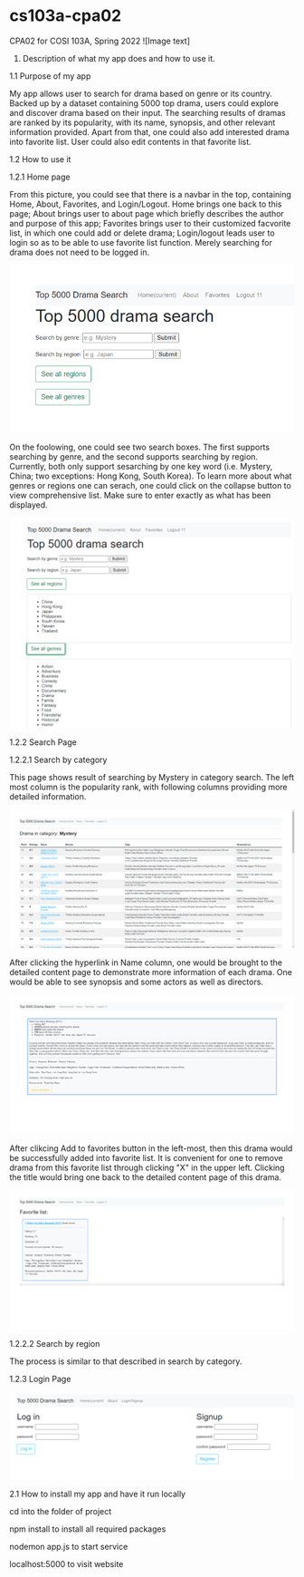 # cs103a-cpa02
CPA02 for COSI 103A, Spring 2022
![Image text]

1. Description of what my app does and how to use it.

1.1 Purpose of my app

My app allows user to search for drama based on genre or its country. Backed up by a dataset containing 5000 top drama, users could explore and discover drama based on their input. The searching results of dramas are ranked by its popularity, with its name, synopsis, and other relevant information provided. Apart from that, one could also add interested drama into favorite list. User could also edit contents in that favorite list.

1.2 How to use it

1.2.1 Home page

From this picture, you could see that there is a navbar in the top, containing Home, About, Favorites, and Login/Logout. Home brings one back to this page; About brings user to about page which briefly describes the author and purpose of this app; Favorites brings user to their customized facvorite list, in which one could add or delete drama; Login/logout leads user to login so as to be able to use favorite list function. Merely searching for drama does not need to be logged in.

![login](https://github.com/tjcai/cs103a-cpa02/blob/main/README-PICs/login.png?raw=true)

On the foolowing, one could see two search boxes. The first supports searching by genre, and the second supports searching by region. Currently, both only support sesarching by one key word (i.e. Mystery, China; two exceptions: Hong Kong, South Korea). To learn more about what genres or regions one can serach, one could click on the collapse button to view comprehensive list. Make sure to enter exactly as what has been displayed.

![coll](https://github.com/tjcai/cs103a-cpa02/blob/main/README-PICs/home_collapse.png?raw=true)

1.2.2 Search Page

1.2.2.1 Search by category

This page shows result of searching by Mystery in category search. The left most column is the popularity rank, with following columns providing more detailed information.

![search](https://github.com/tjcai/cs103a-cpa02/blob/main/README-PICs/search_mystery.png?raw=true)

After clicking the hyperlink in Name column, one would be brought to the detailed content page to demonstrate more information of each drama. One would be able to see synopsis and some actors as well as directors.

![content](https://github.com/tjcai/cs103a-cpa02/blob/main/README-PICs/content_page.png?raw=true)

After clikcing Add to favorites button in the left-most, then this drama would be successfully added into favorite list. It is convenient for one to remove drama from this favorite list through clicking "X" in the upper left. Clicking the title would bring one back to the detailed content page of this drama.

![fav](https://github.com/tjcai/cs103a-cpa02/blob/main/README-PICs/favorite_list.png?raw=true)



1.2.2.2 Search by region

The process is similar to that described in search by category.

1.2.3 Login Page

![login](https://github.com/tjcai/cs103a-cpa02/blob/main/README-PICs/login_signup.png?raw=true)

2.1 How to install my app and have it run locally

cd into the folder of project

npm install to install all required packages 

nodemon app.js to start service

localhost:5000 to visit website
